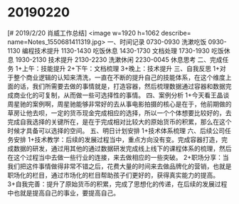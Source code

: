 # 20190220

[# 2019/2/20 肖威工作总结]
<image w=1920 h=1062 describe= name=Notes_1550681411319.jpg>
一、时间记录
0730-0930 洗漱吃饭
0930-1130 编程技术提升
1130-1430 吃饭休息
1430-1730 文档处理
1730-1930 吃饭休息
1930-2130 技术提升
2130-2230 洗漱休闲
2230-0045 休息思考
二、完成任务
1+上午：技能提升
2+下午：文档梳理
3+晚上：技术提升
三、自我反思
1+对于整个商业逻辑的认知来清洗，一直在不断的提升自己的技能体系，在这个维度上面的话，我们所需要去做的事情就是，打造容器，然后梳理数据通过容器和数据完成商业化的可复制，从而做一些可选择性的事情。
四、案例分析
1+今天看王晶谈周星驰的案例啊，周星驰能够非常好的去从事电影拍摄的核心是在于，他前期做的草房让他去呗，一定的货币现金完成相应的选择，所以一个个体想要比较好的，去完成自我选择的关键所在，是在于完成相对比较大的原始货币的积累，那么在这个时候才具备可以选择的空间。
五、明日计划安排
1+技术体系梳理
六、后续公司任务安排
1+技术教学：后续的发展过程当中，重点方向没有变。完成容器打造，完成数据的研发，通过用其他的通过数据研发完成线上线下的课程体系的梳理，然后在这个过程当中去做一些行业的连接，来去做相应的一些突破。
2+职场分享：当我们把这件事情做得非常不错之后，花费大量的时间来去做品牌化的营销，也就是职场化的栏目，通过市场化的栏目帮助孩子们更好的，获得真实能力的提高。
3+自我完善：提升了原始货币的积累，完成了思想化的传递，在后续的发展过程中也就是提高自己的事业，要提高自己。
